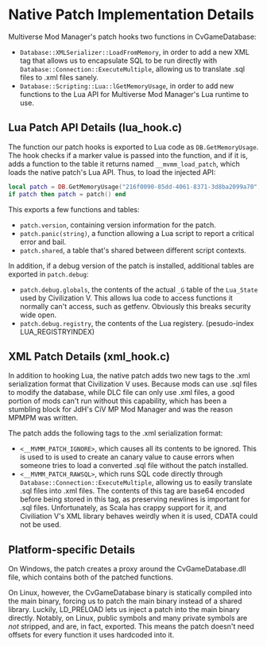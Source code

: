 Native Patch Implementation Details
===================================

Multiverse Mod Manager's patch hooks two functions in CvGameDatabase:
 
 * `Database::XMLSerializer::LoadFromMemory`, in order to add a new XML tag that allows us to encapsulate SQL to be run
   directly with `Database::Connection::ExecuteMultiple`, allowing us to translate .sql files to .xml files sanely.
 * `Database::Scripting::Lua::lGetMemoryUsage`, in order to add new functions to the Lua API for Multiverse Mod
   Manager's Lua runtime to use.
   
Lua Patch API Details (lua_hook.c)
----------------------------------

The function our patch hooks is exported to Lua code as `DB.GetMemoryUsage`. The hook checks if a marker value is
passed into the function, and if it is, adds a function to the table it returns named `__mvmm_load_patch`, which loads
the native patch's Lua API. Thus, to load the injected API:

```lua
local patch = DB.GetMemoryUsage("216f0090-85dd-4061-8371-3d8ba2099a70").__mvmm_load_patch
if patch then patch = patch() end
```

This exports a few functions and tables:

 * `patch.version`, containing version information for the patch.
 * `patch.panic(string)`, a function allowing a Lua script to report a critical error and bail.
 * `patch.shared`, a table that's shared between different script contexts.

In addition, if a debug version of the patch is installed, additional tables are exported in `patch.debug`:

 * `patch.debug.globals`, the contents of the actual `_G` table of the `Lua_State` used by Civilization V. This allows
   lua code to access functions it normally can't access, such as getfenv. Obviously this breaks security wide open.
 * `patch.debug.registry`, the contents of the Lua registery. (pesudo-index LUA_REGISTRYINDEX)

XML Patch Details (xml_hook.c)
------------------------------

In addition to hooking Lua, the native patch adds two new tags to the .xml serialization format that Civilization V
uses. Because mods can use .sql files to modify the database, while DLC file can only use .xml files, a good portion of
mods can't run without this capability, which has been a stumbling block for JdH's CiV MP Mod Manager and was the
reason MPMPM was written.

The patch adds the following tags to the .xml serialization format:

 * `<__MVMM_PATCH_IGNORE>`, which causes all its contents to be ignored. This is used to is used to create an canary
   value to cause errors when someone tries to load a converted .sql file without the patch installed.
 * `<__MVMM_PATCH_RAWSQL>`, which runs SQL code directly through `Database::Connection::ExecuteMultiple`, allowing us
   to easily translate .sql files into .xml files. The contents of this tag are base64 encoded before being stored in
   this tag, as preserving newlines is important for .sql files. Unfortunately, as Scala has crappy support for it, and
   Civiliation V's XML library behaves weirdly when it is used, CDATA could not be used.

Platform-specific Details
-------------------------

On Windows, the patch creates a proxy around the CvGameDatabase.dll file, which contains both of the patched functions.

On Linux, however, the CvGameDatabase binary is statically compiled into the main binary, forcing us to patch the main
binary instead of a shared library. Luckily, LD_PRELOAD lets us inject a patch into the main binary directly. Notably,
on Linux, public symbols and many private symbols are *not* stripped, and are, in fact, exported. This means the patch
doesn't need offsets for every function it uses hardcoded into it.
